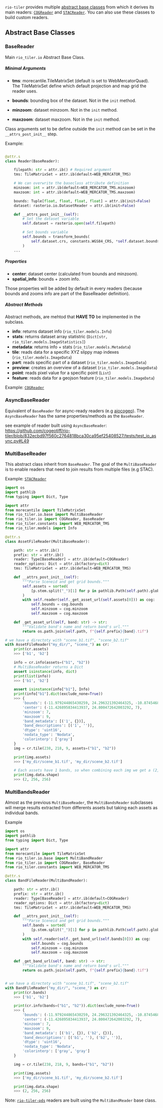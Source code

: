 
`rio-tiler` provides multiple [abstract base
classes](https://docs.python.org/3.7/library/abc.html) from which it derives its
main readers: [`COGReader`](/readers/#cogreader) and
[`STACReader`](/readers/#stacreader). You can also use these classes to build
custom readers.

## Abstract Base Classes

### **BaseReader**

Main `rio_tiler.io` Abstract Base Class.

##### Minimal Arguments

- **tms**: morecantile.TileMatrixSet (default is set to WebMercatorQuad). The TileMatrixSet define which default projection and map grid the reader uses.

- **bounds**: bounding box of the dataset. Not in the `init` method.
- **minzoom**: dataset minzoom. Not in the `init` method.
- **maxzoom**: dataset maxzoom. Not in the `init` method.

Class arguments set to be define outside the `init` method can be set in the `__attrs_post_init__` step.

Example:
```python

@attr.s
class Reader(BaseReader):

    filepath: str = attr.ib() # Required argument
    tms: TileMatrixSet = attr.ib(default=WEB_MERCATOR_TMS)

    # We can overwrite the baseclass attribute definition
    minzoom: int = attr.ib(default=WEB_MERCATOR_TMS.minzoom)
    maxzoom: int = attr.ib(default=WEB_MERCATOR_TMS.maxzoom)

    bounds: Tuple[float, float, float, float] = attr.ib(init=False)
    dataset: rasterio.io.DatasetReader = attr.ib(init=False)

    def __attrs_post_init__(self):
        # Set the dataset variable
        self.dataset = rasterio.open(self.filepath)

        # Set bounds variable
        self.bounds = transform_bounds(
            self.dataset.crs, constants.WGS84_CRS, *self.dataset.bounds, densify_pts=21
        )
    ...
```

##### Properties

- **center**: dataset center (calculated from bounds and minzoom).
- **spatial_info**: bounds + zoom info.

Those properties will be added by default in every readers (because bounds and zooms info are part of the BaseReader definition).

##### Abstract Methods

Abstract methods, are mehtod that **HAVE TO** be implemented in the subclass.

- **info**: returns dataset info (`rio_tiler.models.Info`)
- **stats**: returns dataset array statistric (`Dict[str, rio_tiler.models.ImageStatistics]`)
- **metadata**: returns info + stats (`rio_tiler.models.Metadata`)
- **tile**: reads data for a specific XYZ slippy map indexes (`rio_tiler.models.ImageData`)
- **part**: reads specific part of a dataset (`rio_tiler.models.ImageData`)
- **preview**: creates an overview of a dataset (`rio_tiler.models.ImageData`)
- **point**: reads pixel value for a specific point (`List`)
- **feature**: reads data for a geojson feature (`rio_tiler.models.ImageData`)

Example: [`COGReader`](/readers/#cogreader)

### **AsyncBaseReader**

Equivalent of `BaseReader` for async-ready readers (e.g [aiocogeo](https://github.com/geospatial-jeff/aiocogeo)). The `AsyncBaseReader` has the same properties/methods as the `BaseReader`.

see example of reader built using `AsyncBaseReader`: https://github.com/cogeotiff/rio-tiler/blob/832ecbd97f560c2764818bca30ca95ef25408527/tests/test_io_async.py#L49

### **MultiBaseReader**

This abstract class inherit from `BaseReader`. The goal of the `MultiBaseReader` is to enable readers that need to join results from multiple files (e.g STAC).

Example: [`STACReader`](/readers/#stacreader)

```python
import os
import pathlib
from typing import Dict, Type

import attr
from morecantile import TileMatrixSet
from rio_tiler.io.base import MultiBaseReader
from rio_tiler.io import COGReader, BaseReader
from rio_tiler.constants import WEB_MERCATOR_TMS
from rio_tiler.models import Info

@attr.s
class AssetFileReader(MultiBaseReader):

    path: str = attr.ib()
    prefix: str = attr.ib()
    reader: Type[BaseReader] = attr.ib(default=COGReader)
    reader_options: Dict = attr.ib(factory=dict)
    tms: TileMatrixSet = attr.ib(default=WEB_MERCATOR_TMS)

    def __attrs_post_init__(self):
        """Parse Sceneid and get grid bounds."""
        self.assets = sorted(
            [p.stem.split("_")[1] for p in pathlib.Path(self.path).glob(f"*{self.prefix}*.tif")]
        )
        with self.reader(self._get_asset_url(self.assets[0])) as cog:
            self.bounds = cog.bounds
            self.minzoom = cog.minzoom
            self.maxzoom = cog.maxzoom

    def _get_asset_url(self, band: str) -> str:
        """Validate band's name and return band's url."""
        return os.path.join(self.path, f"{self.prefix}{band}.tif")

# we have a directoty with "scene_b1.tif", "scene_b2.tif"
with AssetFileReader("my_dir/", "scene_") as cr:
    print(cr.assets)
    >>> ['b1', 'b2']

    info = cr.info(assets=("b1", "b2"))
    # MultiBaseReader returns a Dict
    assert isinstance(info, dict)
    print(list(info))
    >>> ['b1', 'b2']

    assert isinstance(info["b1"], Info)
    print(info["b1"].dict(exclude_none=True))
    >>> {
        'bounds': (-11.979244865430259, 24.296321392464325, -10.874546803397614, 25.304623891542263),
        'center': (-11.426895834413937, 24.800472642003292, 7),
        'minzoom': 7,
        'maxzoom': 9,
        'band_metadata': [('1', {})],
        'band_descriptions': [('1', '')],
        'dtype': 'uint16',
        'nodata_type': 'Nodata',
        'colorinterp': ['gray']
    }
    img = cr.tile(238, 218, 9, assets=("b1", "b2"))

    print(img.assets)
    >>> ['my_dir/scene_b1.tif', 'my_dir/scene_b2.tif']

    # Each assets have 1 bands, so when combining each img we get a (2, 256, 256) array.
    print(img.data.shape)
    >>> (2, 256, 256)
```

### **MultiBandsReader**

Almost as the previous `MultiBaseReader`, the `MultiBandsReader` subclasses will merge results extracted from differents assets but taking each assets as individual bands.

Example

```python
import os
import pathlib
from typing import Dict, Type

import attr
from morecantile import TileMatrixSet
from rio_tiler.io.base import MultiBandReader
from rio_tiler.io import COGReader, BaseReader
from rio_tiler.constants import WEB_MERCATOR_TMS

@attr.s
class BandFileReader(MultiBandReader):

    path: str = attr.ib()
    prefix: str = attr.ib()
    reader: Type[BaseReader] = attr.ib(default=COGReader)
    reader_options: Dict = attr.ib(factory=dict)
    tms: TileMatrixSet = attr.ib(default=WEB_MERCATOR_TMS)

    def __attrs_post_init__(self):
        """Parse Sceneid and get grid bounds."""
        self.bands = sorted(
            [p.stem.split("_")[1] for p in pathlib.Path(self.path).glob(f"*{self.prefix}*.tif")]
        )
        with self.reader(self._get_band_url(self.bands[0])) as cog:
            self.bounds = cog.bounds
            self.minzoom = cog.minzoom
            self.maxzoom = cog.maxzoom

    def _get_band_url(self, band: str) -> str:
        """Validate band's name and return band's url."""
        return os.path.join(self.path, f"{self.prefix}{band}.tif")


# we have a directoty with "scene_b1.tif", "scene_b2.tif"
with BandFileReader("my_dir/", "scene_") as cr:
    print(cr.bands)
    >>> ['b1', 'b2']

    print(cr.info(bands=("b1", "b2")).dict(exclude_none=True))
    >>> {
        'bounds': (-11.979244865430259, 24.296321392464325, -10.874546803397614, 25.304623891542263),
        'center': (-11.426895834413937, 24.800472642003292, 7),
        'minzoom': 7,
        'maxzoom': 9,
        'band_metadata': [('b1', {}), ('b2', {})],
        'band_descriptions': [('b1', ''), ('b2', '')],
        'dtype': 'uint16',
        'nodata_type': 'Nodata',
        'colorinterp': ['gray', 'gray']
    }

    img = cr.tile(238, 218, 9, bands=("b1", "b2"))

    print(img.assets)
    >>> ['my_dir/scene_b1.tif', 'my_dir/scene_b2.tif']

    print(img.data.shape)
    >>> (2, 256, 256)
```

Note: [`rio-tiler-pds`][rio-tiler-pds] readers are built using the `MultiBandReader` base class.

[rio-tiler-pds]: https://github.com/cogeotiff/rio-tiler-pds
